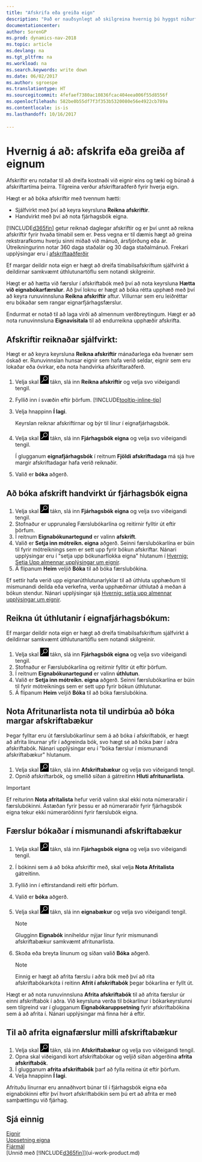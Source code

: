 ```yaml
---
title: "Afskrifa eða greiða eign"
description: "Það er nauðsynlegt að skilgreina hvernig þú hyggst niðurfæra, afskrifa eða greiða af eignum þínum."
documentationcenter: 
author: SorenGP
ms.prod: dynamics-nav-2018
ms.topic: article
ms.devlang: na
ms.tgt_pltfrm: na
ms.workload: na
ms.search.keywords: write down
ms.date: 06/02/2017
ms.author: sgroespe
ms.translationtype: HT
ms.sourcegitcommit: 4fefaef7380ac10836fcac404eea006f55d8556f
ms.openlocfilehash: 582be0b55df7f3f353b5320080e56e4922cb789a
ms.contentlocale: is-is
ms.lasthandoff: 10/16/2017

---
```

# <a name="how-to-depreciate-or-amortize-fixed-assets"></a>Hvernig á að: afskrifa eða greiða af eignum
Afskriftir eru notaðar til að dreifa kostnaði við eignir eins og tæki og búnað á afskriftartíma þeirra. Tilgreina verður afskriftaraðferð fyrir hverja eign.  

 Hægt er að bóka afskriftir með tvennum hætti:  

* Sjálfvirkt með því að keyra keyrsluna **Reikna afskriftir**.  
* Handvirkt með því að nota fjárhagsbók eigna.  

[!INCLUDE[d365fin](includes/d365fin_md.md)] getur reiknað daglegar afskriftir og er því unnt að reikna afskriftir fyrir hvaða tímabil sem er. Þess vegna er til dæmis hægt að greina rekstrarafkomu hverju sinni miðað við mánuð, ársfjórðung eða ár. Útreikningurinn notar 360 daga staðalár og 30 daga staðalmánuð. Frekari upplýsingar eru í [afskriftaaðferðir](fa-depreciation-methods.md)  

Ef margar deildir nota eign er hægt að dreifa tímabilsafskriftum sjálfvirkt á deildirnar samkvæmt úthlutunartöflu sem notandi skilgreinir.  

Hægt er að hætta við færslur í afskriftabók með því að nota keyrsluna **Hætta við eignabókarfærslur**. Að því loknu er hægt að bóka rétta upphæð með því að keyra runuvinnsluna **Reikna afskriftir** aftur. Villurnar sem eru leiðréttar eru bókaðar sem rangar eignarfjárhagsfærslur.  

Endurmat er notað til að laga virði að almennum verðbreytingum. Hægt er að nota runuvinnsluna **Eignavísitala** til að endurreikna upphæðir afskrifta.  

## <a name="to-calculate-depreciation-automatically"></a>Afskriftir reiknaðar sjálfvirkt:
Hægt er að keyra keyrsluna **Reikna afskriftir** mánaðarlega eða hvenær sem óskað er. Runuvinnslan hunsar eignir sem hafa verið seldar, eignir sem eru lokaðar eða óvirkar, eða nota handvirka afskriftaraðferð.  

1. Velja skal ![Leit að síðu eða skýrslu](media/ui-search/search_small.png "Leit að síðu eða skýrslu táknið") tákn, slá inn **Reikna afskriftir** og velja svo viðeigandi tengil.  
2. Fyllið inn í svæðin eftir þörfum. [!INCLUDE[tooltip-inline-tip](includes/tooltip-inline-tip_md.md)]  
3. Velja hnappinn **Í lagi**.  

    Keyrslan reiknar afskriftirnar og býr til línur í eignafjárhagsbók.  
4. Velja skal ![Leit að síðu eða skýrslu](media/ui-search/search_small.png "Leit að síðu eða skýrslu táknið") tákn, slá inn **Fjárhagsbók eigna** og velja svo viðeigandi tengil.  

    Í glugganum **eignafjárhagsbók** í reitnum **Fjöldi afskriftadaga** má sjá hve margir afskriftadagar hafa verið reiknaðir.  
5. Valið er **bóka** aðgerð.  

## <a name="to-post-depreciation-manually-from-the-fixed-asset-gl-journal"></a>Að bóka afskrift handvirkt úr fjárhagsbók eigna
1. Velja skal ![Leit að síðu eða skýrslu](media/ui-search/search_small.png "Leit að síðu eða skýrslu táknið") tákn, slá inn **Fjárhagsbók eigna** og velja svo viðeigandi tengil.  
2. Stofnaður er upprunaleg Færslubókarlína og reitirnir fylltir út eftir þörfum.  
3. Í reitnum **Eignabókunartegund** er valinn **afskrift**.  
4. Valið er **Setja inn mótreikn. eigna** aðgerð. Seinni færslubókarlína er búin til fyrir mótreiknings sem er sett upp fyrir bókun afskriftar. Nánari upplýsingar eru í "setja upp bókunarflokka eigna" hlutanum í [Hvernig: Setja Upp almennar upplýsingar um eignir](fa-how-setup-general.md).  
5. Á flipanum **Heim** veljið **Bóka** til að bóka færslubókina.  

Ef settir hafa verið upp eignarúthlutunarlyklar til að úthluta upphæðum til mismunandi deilda eða verkefna, verða upphæðirnar úthlutað á meðan á bókun stendur. Nánari upplýsingar sjá [Hvernig: setja upp almennar upplýsingar um eignir](fa-how-setup-general.md).  

## <a name="to-calculate-allocations-in-the-fixed-asset-gl-journal"></a>Reikna út úthlutanir í eignafjárhagsbókum:
Ef margar deildir nota eign er hægt að dreifa tímabilsafskriftum sjálfvirkt á deildirnar samkvæmt úthlutunartöflu sem notandi skilgreinir.  

1. Velja skal ![Leit að síðu eða skýrslu](media/ui-search/search_small.png "Leit að síðu eða skýrslu táknið") tákn, slá inn **Fjárhagsbók eigna** og velja svo viðeigandi tengil.  
2. Stofnaður er Færslubókarlína og reitirnir fylltir út eftir þörfum.
3. Í reitnum **Eignabókunartegund** er valinn **úthlutun**.  
4. Valið er **Setja inn mótreikn. eigna** aðgerð. Seinni færslubókarlína er búin til fyrir mótreiknings sem er sett upp fyrir bókun úthlutunar.  
5. Á flipanum **Heim** veljið **Bóka** til að bóka færslubókina.  

## <a name="use-duplication-lists-to-prepare-to-post-to-multiple-depreciation-books"></a>Nota Afritunarlista nota til undirbúa að bóka margar afskriftabækur
Þegar fylltar eru út færslubókarlínur sem á að bóka í afskriftabók, er hægt að afrita línurnar yfir í aðgreinda bók, svo hægt sé að bóka þær í aðra afskriftabók. Nánari upplýsingar eru í "bóka færslur í mismunandi afskriftabækur" hlutanum.

1. Velja skal ![Leit að síðu eða skýrslu](media/ui-search/search_small.png "Leit að síðu eða skýrslu táknið") tákn, slá inn **Afskriftabækur** og velja svo viðeigandi tengil.  
2. Opnið afskriftarbók, og smellið síðan á gátreitinn **Hluti afritunarlista**.  

> [!IMPORTANT]  
>   Ef reiturinn **Nota afritalista** hefur verið valinn skal ekki nota númeraraðir í færslubókinni. Ástæðan fyrir þessu er að númeraraðir fyrir fjárhagsbók eigna tekur ekki númeraröðinni fyrir færslubók eigna.  

## <a name="to-post-entries-to-different-depreciation-books"></a>Færslur bókaðar í mismunandi afskriftabækur
1. Velja skal ![Leit að síðu eða skýrslu](media/ui-search/search_small.png "Leit að síðu eða skýrslu táknið") tákn, slá inn **Fjárhagsbók eigna** og velja svo viðeigandi tengil.  
2. Í bókinni sem á að bóka afskriftir með, skal velja **Nota Afritalista** gátreitinn.  
3. Fyllið inn í eftirstandandi reiti eftir þörfum.  
4. Valið er **bóka** aðgerð.  
5. Velja skal ![Leit að síðu eða skýrslu](media/ui-search/search_small.png "Leit að síðu eða skýrslu táknið") tákn, slá inn **eignabækur** og velja svo viðeigandi tengil.  

    > [!NOTE]  
   >   Glugginn **Eignabók** inniheldur nýjar línur fyrir mismunandi afskriftabækur samkvæmt afritunarlista.  
6. Skoða eða breyta línunum og síðan valið **Bóka** aðgerð.  

    > [!NOTE]  
   >   Einnig er hægt að afrita færslu í aðra bók með því að rita afskriftabókarkóta í reitinn **Afrit í afskriftabók** þegar bókarlína er fyllt út.  

Hægt er að nota runuvinnsluna **Afrita afskriftabók** til að afrita færslur úr einni afskriftabók í aðra. Við keyrsluna verða til bókarlínur í bókarkeyrslunni sem tilgreind var í glugganum **Eignabókaruppsetning** fyrir afskriftabókina sem á að afrita í. Nánari upplýsingar má finna hér á eftir.  

## <a name="to-copy-fixed-asset-ledger-entries-between-depreciation-books"></a>Til að afrita eignafærslur milli afskriftabækur
1. Velja skal ![Leit að síðu eða skýrslu](media/ui-search/search_small.png "Leit að síðu eða skýrslu táknið") tákn, slá inn **Afskriftabækur** og velja svo viðeigandi tengil.  
2. Opna skal viðeigandi kort afskriftabókar og veljið síðan aðgerðina **afrita afskriftabók**.  
3. Í glugganum **afrita afskriftabók** þarf að fylla reitina út eftir þörfum.  
4. Velja hnappinn **Í lagi**.  

Afrituðu línurnar eru annaðhvort búnar til í fjárhagsbók eigna eða eignabókinni eftir því hvort afskriftabókin sem þú ert að afrita er með samþættingu við fjárhag.  

## <a name="see-also"></a>Sjá einnig
[Eignir](fa-manage.md)  
[Uppsetning eigna](fa-setup.md)  
[Fjármál](finance.md)  
[Unnið með [!INCLUDE[d365fin](includes/d365fin_md.md)]](ui-work-product.md)  

